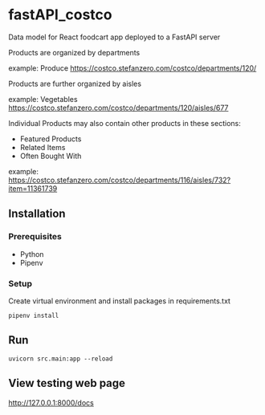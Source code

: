 # fastAPI_costco

Data model for React foodcart app deployed to a FastAPI server

Products are organized by departments

example: Produce
https://costco.stefanzero.com/costco/departments/120/

Products are further organized by aisles

example: Vegetables
https://costco.stefanzero.com/costco/departments/120/aisles/677

Individual Products may also contain other products in these sections:
- Featured Products
- Related Items
- Often Bought With

example:
https://costco.stefanzero.com/costco/departments/116/aisles/732?item=11361739

## Installation

### Prerequisites
- Python
- Pipenv

### Setup

Create virtual environment and install packages in requirements.txt
```
pipenv install
```

## Run

```
uvicorn src.main:app --reload
```

## View testing web page

http://127.0.0.1:8000/docs

